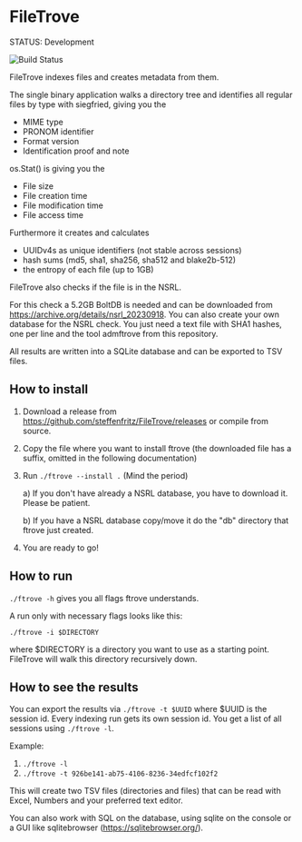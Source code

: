 # FileTrove
STATUS: Development

![Build Status](https://github.com/steffenfritz/FileTrove/actions/workflows/buildstatus.yml/badge.svg)

FileTrove indexes files and creates metadata from them.

The single binary application walks a directory tree and identifies all regular files by type with siegfried, giving you the 

* MIME type
* PRONOM identifier
* Format version
* Identification proof and note


os.Stat() is giving you the

* File size
* File creation time
* File modification time
* File access time


Furthermore it creates and calculates

* UUIDv4s as unique identifiers (not stable across sessions)
* hash sums (md5, sha1, sha256, sha512 and blake2b-512)
* the entropy of each file (up to 1GB)


FileTrove also checks if the file is in the NSRL. 

For this check a 5.2GB BoltDB is needed and can be downloaded from https://archive.org/details/nsrl_20230918. You can also create your own database for the NSRL check. You just need a text file with SHA1 hashes, one per line and the tool admftrove from this repository.

All results are written into a SQLite database and can be exported to TSV files.


## How to install
1. Download a release from https://github.com/steffenfritz/FileTrove/releases or compile from source.
2. Copy the file where you want to install ftrove (the downloaded file has a suffix, omitted in the following documentation)
3. Run `./ftrove --install .`  (Mind the period)
   
	a) If you don't have already a NSRL database, you have to download it. Please be patient.
    
	b) If you have a NSRL database copy/move it do the "db" directory that ftrove just created.

4. You are ready to go!

## How to run
`./ftrove -h` gives you all flags ftrove understands.

A run only with necessary flags looks like this:

`./ftrove -i $DIRECTORY`

where $DIRECTORY is a directory you want to use as a starting point. FileTrove will walk this directory recursively down.

## How to see the results
You can export the results via `./ftrove -t $UUID` where $UUID is the session id. 
Every indexing run gets its own session id. You get a list of all sessions using `./ftrove -l`. 

Example:

1. `./ftrove -l`
2. `./ftrove -t 926be141-ab75-4106-8236-34edfcf102f2`

This will create two TSV files (directories and files) that can be read with Excel, Numbers and your preferred text editor. 

You can also work with SQL on the database, using sqlite on the console or a GUI like sqlitebrowser (https://sqlitebrowser.org/).
